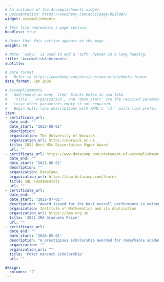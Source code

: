 ```yaml
---
# An instance of the Accomplishments widget.
# Documentation: https://wowchemy.com/docs/page-builder/
widget: accomplishments

# This file represents a page section.
headless: true

# Order that this section appears on the page.
weight: 60

# Note: `&shy;` is used to add a 'soft' hyphen in a long heading.
title: 'Accomplish&shy;ments'
subtitle:

# Date format
#   Refer to https://wowchemy.com/docs/customization/#date-format
date_format: Jan 2006

# Accomplishments.
#   Add/remove as many `item` blocks below as you like.
#   `title`, `organization`, and `date_start` are the required parameters.
#   Leave other parameters empty if not required.
#   Begin multi-line descriptions with YAML's `|2-` multi-line prefix.
item:
- certificate_url: 
  date_end: ""
  date_start: "2022-08-01"
  description: 
  organization: The University of Warwick
  organization_url: https://warwick.ac.uk
  title: 2022 Best MSc Dissertation Paper Award
  url: ""
- certificate_url: https://www.datacamp.com/statement-of-accomplishment/track/a856e4d7a706de051f095c386708f736e200b3f9
  date_end: ""
  date_start: "2021-08-01"
  description: ""
  organization: DataCamp
  organization_url: https://app.datacamp.com/learn/
  title: SQL Fundamentals
  url: ""
- certificate_url: 
  date_end: ""
  date_start: "2021-07-01"
  description: "Award issued for the best overall performance in mathematical qualification."
  organization: Institute of Mathematics and its Application
  organization_url: https://ima.org.uk
  title: '2021 IMA Graduate Prize'
  url: ""
- certificate_url: 
  date_end: ""
  date_start: "2020-05-01"
  description: "A prestigious scholarship awarded for remarkable academic results and showing promise to make a positive contribution to society through successful career and live."
  organization: ""
  organization_url: ""
  title: 'Peter Hancock Scholarship'
  url: ""

design:
  columns: '2' 
---
```

